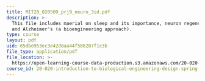 ```yaml
---
title: MIT20_020S09_prj9_neuro_3id.pdf
description: >-
  This file includes maerial on sleep and its importance, neuron regeneration,
  and Alzheimer's (a bioengineering approach). 
type: course
layout: pdf
uid: 65dbe953ec3e42d8aa44f586207f1c3b
file_type: application/pdf
file_location: >-
  https://open-learning-course-data-production.s3.amazonaws.com/20-020-introduction-to-biological-engineering-design-spring-2009/65dbe953ec3e42d8aa44f586207f1c3b_MIT20_020S09_prj9_neuro_3id.pdf
course_id: 20-020-introduction-to-biological-engineering-design-spring-2009
---
```

